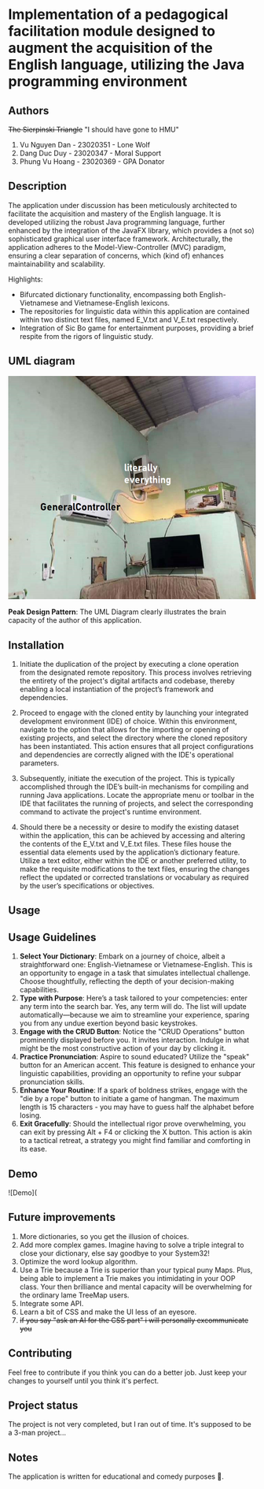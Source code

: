 # Implementation of a pedagogical facilitation module designed to augment the acquisition of the English language, utilizing the Java programming environment

## Authors
~~The Sierpinski Triangle~~ "I should have gone to HMU"
1. Vu Nguyen Dan - 23020351 - Lone Wolf
2. Dang Duc Duy - 23020347 - Moral Support
3. Phung Vu Hoang - 23020369 - GPA Donator

## Description
The application under discussion has been meticulously architected to facilitate the acquisition and mastery of the English language. 
It is developed utilizing the robust Java programming language, further enhanced by the integration of the JavaFX library, which provides a (not so) sophisticated graphical user interface framework. 
Architecturally, the application adheres to the Model-View-Controller (MVC) paradigm, ensuring a clear separation of concerns, which (kind of) enhances maintainability and scalability.

Highlights:
-  Bifurcated dictionary functionality, encompassing both English-Vietnamese and Vietnamese-English lexicons.
-  The repositories for linguistic data within this application are contained within two distinct text files, named E_V.txt and V_E.txt respectively. 
-  Integration of Sic Bo game for entertainment purposes, providing a brief respite from the rigors of linguistic study.

## UML diagram

![UML Diagram](src/main/resources/images/cursedUMLDiagram.jpg)

**Peak Design Pattern**: The UML Diagram clearly illustrates the brain capacity of the author of this application.

## Installation
1. Initiate the duplication of the project by executing a clone operation from the designated remote repository. This process involves retrieving the entirety of the project's digital artifacts and codebase, thereby enabling a local instantiation of the project’s framework and dependencies.

2. Proceed to engage with the cloned entity by launching your integrated development environment (IDE) of choice. Within this environment, navigate to the option that allows for the importing or opening of existing projects, and select the directory where the cloned repository has been instantiated. This action ensures that all project configurations and dependencies are correctly aligned with the IDE's operational parameters.

3. Subsequently, initiate the execution of the project. This is typically accomplished through the IDE’s built-in mechanisms for compiling and running Java applications. Locate the appropriate menu or toolbar in the IDE that facilitates the running of projects, and select the corresponding command to activate the project's runtime environment.

4. Should there be a necessity or desire to modify the existing dataset within the application, this can be achieved by accessing and altering the contents of the E_V.txt and V_E.txt files. These files house the essential data elements used by the application’s dictionary feature. Utilize a text editor, either within the IDE or another preferred utility, to make the requisite modifications to the text files, ensuring the changes reflect the updated or corrected translations or vocabulary as required by the user’s specifications or objectives.

## Usage
## Usage Guidelines

1. **Select Your Dictionary**: Embark on a journey of choice, albeit a straightforward one: English-Vietnamese or Vietnamese-English. This is an opportunity to engage in a task that simulates intellectual challenge. Choose thoughtfully, reflecting the depth of your decision-making capabilities.
2. **Type with Purpose**: Here’s a task tailored to your competencies: enter any term into the search bar. Yes, any term will do. The list will update automatically—because we aim to streamline your experience, sparing you from any undue exertion beyond basic keystrokes.
3. **Engage with the CRUD Button**: Notice the "CRUD Operations" button prominently displayed before you. It invites interaction. Indulge in what might be the most constructive action of your day by clicking it.
4. **Practice Pronunciation**: Aspire to sound educated? Utilize the "speak" button for an American accent. This feature is designed to enhance your linguistic capabilities, providing an opportunity to refine your subpar pronunciation skills.
5. **Enhance Your Routine**: If a spark of boldness strikes, engage with the "die by a rope" button to initiate a game of hangman. The maximum length is 15 characters - you may have to guess half the alphabet before losing.
6. **Exit Gracefully**: Should the intellectual rigor prove overwhelming, you can exit by pressing Alt + F4 or clicking the X button. This action is akin to a tactical retreat, a strategy you might find familiar and comforting in its ease.

## Demo
![Demo](

## Future improvements
1. More dictionaries, so you get the illusion of choices.
2. Add more complex games. Imagine having to solve a triple integral to close your dictionary, else say goodbye to your System32!
3. Optimize the word lookup algorithm.
4. Use a Trie because a Trie is superior than your typical puny Maps. Plus, being able to implement a Trie makes you intimidating in your OOP class. Your then brilliance and mental capacity will be overwhelming for the ordinary lame TreeMap users.
5. Integrate some API.
6. Learn a bit of CSS and make the UI less of an eyesore. 
7. ~~if you say "ask an AI for the CSS part" i will personally excommunicate you~~

## Contributing
Feel free to contribute if you think you can do a better job. Just keep your changes to yourself until you think it's perfect.

## Project status
The project is not very completed, but I ran out of time. It's supposed to be a 3-man project...

## Notes
The application is written for educational and comedy purposes 🤡.
